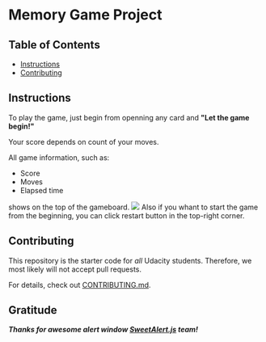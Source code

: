 # Memory Game Project

## Table of Contents

* [Instructions](#instructions)
* [Contributing](#contributing)

## Instructions

To play the game, just begin from openning any card and __"Let the game begin!"__

Your score depends on count of your moves.

All game information, such as:
* Score
* Moves
* Elapsed time

shows on the top of the gameboard.
![](https://github.com/omicrondg/memory-card-game/GamePanel.png)
Also if you whant to start the game from the beginning, you can click restart button in the top-right corner.

## Contributing

This repository is the starter code for _all_ Udacity students. Therefore, we most likely will not accept pull requests.

For details, check out [CONTRIBUTING.md](CONTRIBUTING.md).

## Gratitude

___Thanks for awesome alert window [SweetAlert.js](https://sweetalert.js.org/) team!___